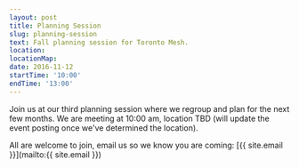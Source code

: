 ```yaml
---
layout: post
title: Planning Session
slug: planning-session
text: Fall planning session for Toronto Mesh.
location:
locationMap:
date: 2016-11-12
startTime: '10:00'
endTime: '13:00'
---
```


Join us at our third planning session where we regroup and plan for the next few months. We are meeting at 10:00 am, location TBD (will update the event posting once we've determined the location).

All are welcome to join, email us so we know you are coming: [{{ site.email }}](mailto:{{ site.email }})
